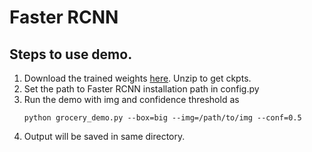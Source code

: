# Faster RCNN

## Steps to use demo.

1. Download the trained weights <a href="https://drive.google.com/open?id=15QvppUCSvmxEr3LDK6LxnYeYP7TC2Mkl">here</a>. Unzip to get ckpts.
2. Set the path to Faster RCNN installation path in config.py
3. Run the demo with img and confidence threshold as 
	```
	python grocery_demo.py --box=big --img=/path/to/img --conf=0.5
	``` 
4. Output will be saved in same directory.


